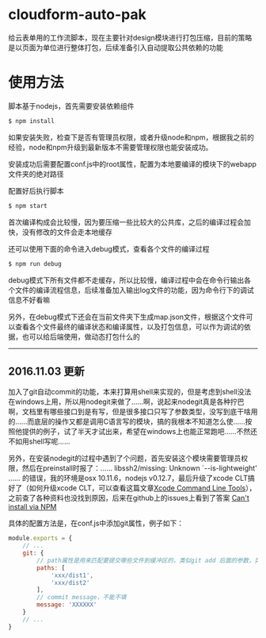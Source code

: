 # cloudform-auto-pak
给云表单用的工作流脚本，现在主要针对design模块进行打包压缩，目前的策略是以页面为单位进行整体打包，后续准备引入自动提取公共依赖的功能

# 使用方法
脚本基于nodejs，首先需要安装依赖组件
````bash
$ npm install
````
如果安装失败，检查下是否有管理员权限，或者升级node和npm，根据我之前的经验，node和npm升级到最新版本不需要管理权限也能安装成功。

安装成功后需要配置conf.js中的root属性，配置为本地要编译的模块下的webapp文件夹的绝对路径

配置好后执行脚本
````bash
$ npm start
````

首次编译构成会比较慢，因为要压缩一些比较大的公共库，之后的编译过程会加快，没有修改的文件会走本地缓存

还可以使用下面的命令进入debug模式，查看各个文件的编译过程
````bash
$ npm run debug
````

debug模式下所有文件都不走缓存，所以比较慢，编译过程中会在命令行输出各个文件的编译流程信息，后续准备加入输出log文件的功能，因为命令行下的调试信息不好看嘛

另外，在debug模式下还会在当前文件夹下生成map.json文件，根据这个文件可以查看各个文件最终的编译状态和编译属性，以及打包信息，可以作为调试的依据，也可以给后端使用，做动态打包什么的

------

## 2016.11.03 更新

加入了git自动commit的功能，本来打算用shell来实现的，但是考虑到shell没法在windows上用，所以用nodegit来做了……啊，说起来nodegit真是各种拧巴啊，文档里有哪些接口到是有写，但是很多接口只写了参数类型，没写到底干啥用的……而底层的操作又都是调用C语言写的模块，搞的我根本不知道怎么使……按照他提供的例子，试了半天才试出来，希望在windows上也能正常跑吧……不然还不如用shell写呢……

另外，在安装nodegit的过程中遇到了个问题，首先安装这个模块需要管理员权限，然后在preinstall时报了：…… libssh2/missing: Unknown `--is-lightweight' …… 的错误，我的环境是osx 10.11.6，nodejs v0.12.7，最后升级了xcode CLT搞好了（如何升级xcode CLT，可以查看这篇文章[Xcode Command Line Tools](http://railsapps.github.io/xcode-command-line-tools.html)），之前查了各种资料也没找到原因，后来在github上的issues上看到了答案 [Can't install via NPM](https://github.com/nodegit/nodegit/issues/1134)

具体的配置方法是，在conf.js中添加git属性，例子如下：
````javascript
module.exports = {
    // ...
	git: {
		// path属性是用来匹配要提交哪些文件到缓冲区的，类似git add 后面的参数，类型可以是数组，也可以是字符串，为空的时候会add所有可提交的文件
		paths: [
			'xxx/dist1',
			'xxx/dist2'
		],
		// commit message，不能不填
		message: 'XXXXXX'
	}
	// ...
}
````
